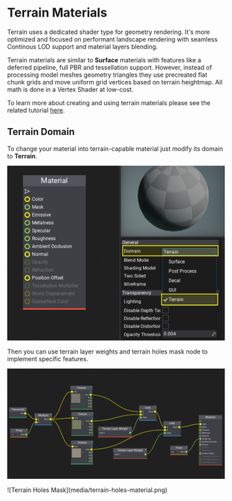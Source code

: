 # Terrain Materials

Terrain uses a dedicated shader type for geometry rendering. It's more optimized and focused on performant landscape rendering with seamless Continous LOD support and material layers blending.

Terrain materials are similar to **Surface** materials with features like a deferred pipeline, full PBR and tessellation support. However, instead of processing model meshes geometry triangles they use precreated flat chunk grids and move uniform grid vertices based on terrain heightmap. All math is done in a Vertex Shader at low-cost.

To learn more about creating and using terrain materials please see the related tutorial [here](tutorials/terrain-material.md).

## Terrain Domain

To change your material into terrain-capable material just modify its domain to **Terrain**.

![Terrain Domain Material](tutorials/media/terrain-material-domain.png)

Then you can use terrain layer weights and terrain holes mask node to implement specific features.

![Terrain Material Example](tutorials/media/terrain-material-example.png)

<p>
![Terrain Holes Mask](media/terrain-holes-material.png)
</p>
